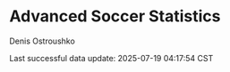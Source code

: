 # Advanced Soccer Statistics
Denis Ostroushko

<!-- gfm -->

Last successful data update: 2025-07-19 04:17:54 CST
